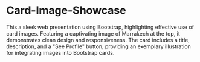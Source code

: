 # Card-Image-Showcase
This a sleek web presentation using Bootstrap, highlighting effective use of card images. Featuring a captivating image of Marrakech at the top, it demonstrates clean design and responsiveness. The card includes a title, description, and a "See Profile" button, providing an exemplary illustration for integrating images into Bootstrap cards.
